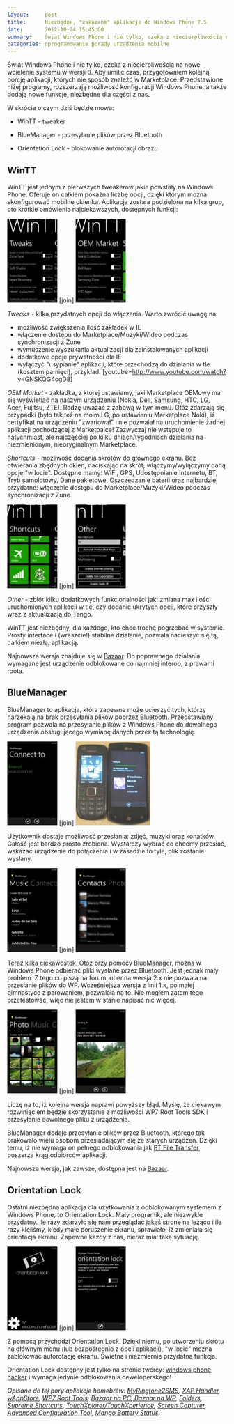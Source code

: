 ```yaml
---
layout:     post
title:      Niezbędne, "zakazane" aplikacje do Windows Phone 7.5
date:       2012-10-24 15:45:00
summary:    Świat Windows Phone i nie tylko, czeka z niecierpliwością na nowe wcielenie systemu w wersji 8.  Aby umilić czas, przygotowałem kolejną porcję aplikacji, których nie sposób znaleźć w Marketplace. Przedstawione niżej programy, rozszerzają możliwość konfiguracji Windows Phone, a także dodają nowe funkcje, niezbędne dla części z nas.W skrócie o czym dziś będzie mowa — WinTT - tweakerBlueManager - przes...
categories: oprogramowanie porady urządzenia mobilne
---
```




Świat Windows Phone i nie tylko, czeka z niecierpliwością na nowe wcielenie systemu w wersji 8.  Aby umilić czas, przygotowałem kolejną porcję aplikacji, których nie sposób znaleźć w Marketplace. Przedstawione niżej programy, rozszerzają możliwość konfiguracji Windows Phone, a także dodają nowe funkcje, niezbędne dla części z nas.

W skrócie o czym dziś będzie mowa:

  * WinTT - tweaker


  * BlueManager - przesyłanie plików przez Bluetooth


  * Orientation Lock - blokowanie autorotacji obrazu




## WinTT

WinTT jest jednym z pierwszych tweakerów jakie powstały na Windows Phone. Oferuje on całkiem pokaźna liczbę opcji, dzięki którym można skonfigurować mobilne okienka. Aplikacja została podzielona na kilka grup, oto krótkie omówienia najciekawszych, dostępnych funkcji:


![desk](https://raw.githubusercontent.com/djfoxer/djfoxer.github.io/master/_img/2012-10-24-_119_/g_-_288x192_-_-_36924x20121023230135_0.jpg)
[join]
![desk](https://raw.githubusercontent.com/djfoxer/djfoxer.github.io/master/_img/2012-10-24-_119_/g_-_288x192_-_-_36924x20121023230140_0.jpg)


 *Tweaks*  - kilka przydatnych opcji do włączenia. Warto zwrócić uwagę na:
- możliwość zwiększenia ilość zakładek w IE
- włączenie dostępu do Marketplace/Muzyki/Wideo podczas synchronizacji z Zune
- wymuszenie wyszukania aktualizacji dla zainstalowanych aplikacji
- dodatkowe opcje prywatności dla IE
- wyłączyć "usypianie" aplikacji, które przechodzą do działania w tle (kosztem pamięci), przykład:
[youtube=http://www.youtube.com/watch?v=GNSKQG4cgD8]




 *OEM Market*  - zakładka, z której ustawiamy, jaki Marketplace OEMowy ma się wyświetlać na naszym urządzeniu (Nokia, Dell, Samsung, HTC, LG, Acer, Fujitsu, ZTE). Radzę uważać z zabawą w tym menu. Otóż zdarzają się przypadki (było tak też na moim LG, po ustawieniu Marketplace Noki), iż  certyfikat na urządzeniu "zwariował" i nie pozwalał na uruchomienie żadnej aplikacji pochodzącej z Marketpalce! Zazwyczaj nie wstępuje to natychmiast, ale najczęściej po kilku dniach/tygodniach działania na niezmienionym, nieoryginalnym Marketplace.

 *Shortcuts*  - możliwość dodania skrótów do głównego ekranu. Bez otwierania zbędnych okien, naciskając na skrót, włączymy/wyłączymy daną opcję "w locie". Dostępne mamy: WiFi, GPS, Udostępnianie Internetu, BT, Tryb samolotowy, Dane pakietowe, Oszczędzanie baterii oraz najbardziej przydatne: włączenie dostępu do Marketplace/Muzyki/Wideo podczas synchronizacji z Zune.


![desk](https://raw.githubusercontent.com/djfoxer/djfoxer.github.io/master/_img/2012-10-24-_119_/g_-_288x192_-_-_36924x20121023230145_0.jpg)
[join]
![desk](https://raw.githubusercontent.com/djfoxer/djfoxer.github.io/master/_img/2012-10-24-_119_/g_-_288x192_-_-_36924x20121023230151_0.jpg)


 *Other*  - zbiór kilku dodatkowych funkcjonalności jak: zmiana max ilość uruchomionych aplikacji w tle, czy dodanie ukrytych opcji, które przyszły wraz z aktualizacją do Tango.

WinTT jest niezbędny, dla każdego, kto chce trochę pogrzebać w systemie. Prosty interface i (wreszcie!) stabilne działanie, pozwala nacieszyć się tą, całkiem niezłą, aplikacją.

Najnowsza wersja znajduje się w [Bazaar](http://wp-bazaar.com/Bazaar/Default.aspx). Do poprawnego działania wymagane jest urządzenie odblokowane co najmniej interop, z prawami roota.






## BlueManager


BlueManager to aplikacja, która zapewne może ucieszyć tych, którzy narzekają na brak przesyłania plików poprzez Bluetooth. Przedstawiany program pozwala na przesyłanie plików z Windows Phone do dowolnego urządzenia obsługującego wymianę danych przez tą technologię. 


![desk](https://raw.githubusercontent.com/djfoxer/djfoxer.github.io/master/_img/2012-10-24-_119_/g_-_288x192_-_-_36924x20121023230102_0.jpg)
[join]
![desk](https://raw.githubusercontent.com/djfoxer/djfoxer.github.io/master/_img/2012-10-24-_119_/g_-_288x192_-_-_36924x20121023230004_0.jpg)


Użytkownik dostaje możliwość przesłania: zdjęć, muzyki oraz konatków. Całość jest bardzo prosto zrobiona. Wystarczy wybrać co chcemy przesłać, wskazać urządzenie do połączenia i w zasadzie to tyle, plik zostanie wysłany.


![desk](https://raw.githubusercontent.com/djfoxer/djfoxer.github.io/master/_img/2012-10-24-_119_/g_-_288x192_-_-_36924x20121023230019_0.jpg)
[join]
![desk](https://raw.githubusercontent.com/djfoxer/djfoxer.github.io/master/_img/2012-10-24-_119_/g_-_288x192_-_-_36924x20121023230052_0.jpg)


Teraz kilka ciekawostek. Otóż przy pomocy BlueManager, można w Windows Phone odbierać pliki wysłane przez Bluetooth. Jest jednak mały problem. Z tego co piszą na forum, obecna wersja 2.x nie pozwala na przesłanie plików do WP. Wcześniejsza wersja z linii 1.x, po małej gimnastyce z parowaniem, pozwalała na to. Nie mogłem zatem tego przetestować, więc nie jestem w stanie napisać nic więcej.


![desk](https://raw.githubusercontent.com/djfoxer/djfoxer.github.io/master/_img/2012-10-24-_119_/g_-_288x192_-_-_36924x20121023230013_0.jpg)
[join]
![desk](https://raw.githubusercontent.com/djfoxer/djfoxer.github.io/master/_img/2012-10-24-_119_/g_-_288x192_-_-_36924x20121023230110_0.jpg)


Liczę na to, iż kolejna wersja naprawi powyższy błąd. Myślę, że ciekawym rozwinięciem będzie skorzystanie z możliwości WP7 Root Tools SDK i przesyłanie dowolnego pliku z urządzenia.


BlueManager dodaje przesyłanie plików przez Bluetooth, którego tak brakowało wielu osobom przesiadającym się ze starych urządzeń. Dzięki temu, iż nie wymaga on pełnego odblokowania jak [BT File Transfer](http://forum.xda-developers.com/showthread.php?t=1513650), poszerza krąg odbiorców aplikacji. 

Najnowsza wersja, jak zawsze, dostępna jest na [Bazaar](http://wp-bazaar.com/Bazaar/Default.aspx).




## Orientation Lock


Ostatni niezbędna aplikacja dla  użytkowania z odblokowanym systemem z Windows Phone, to Orientation Lock. Mały programik, ale niezwykle przydatny. Ile razy zdarzyło się nam przeglądać jakąś stronę na leżąco i ile razy klęliśmy, kiedy małe poruszenie ekranu, sprawiało, iż zmieniała się orientacja ekranu. Zapewne każdy z nas, nieraz miał taką sytuację. 


![desk](https://raw.githubusercontent.com/djfoxer/djfoxer.github.io/master/_img/2012-10-24-_119_/g_-_288x192_-_-_36924x20121023230119_0.jpg)
[join]
![desk](https://raw.githubusercontent.com/djfoxer/djfoxer.github.io/master/_img/2012-10-24-_119_/g_-_288x192_-_-_36924x20121023230125_0.jpg)


Z pomocą przychodzi Orientation Lock. Dzięki niemu, po utworzeniu skrótu na głównym menu (lub bezpośrednio z opcji aplikacji), "w locie" można zablokować autorotację ekranu. Świetna i niezmiernie przydatna funkcja.

Orientation Lock dostępny jest tylko na stronie twórcy: [windows phone hacker](http://windowsphonehacker.com/articles/orientation_lock_release-02-06-12) i wymaga jedynie odblokowania deweloperskego!





 *Opisane do tej pory apliakcje homebrew: [MyRingtone2SMS](http://www.dobreprogramy.pl/djfoxer/MyRingtoneSMS--kolejne-szlify,33537.html), [XAP Handler](http://www.dobreprogramy.pl/djfoxer/XAP-Handler-instalacja-homebrew-z-urzadzenia,31333.html), [wAppStore](http://www.dobreprogramy.pl/djfoxer/Co-wAppStore-cos-wiecej-niz-Marketplace-dla-Windows-Phone,31311.html), [WP7 Root Tools](http://www.dobreprogramy.pl/djfoxer/Rootowanie-w-Windows-Phone-dla-wszystkich,31248.html), [Bazaar na PC](http://www.dobreprogramy.pl/djfoxer/Bazaar-alternatywny-Windows-Phone-Marketplace-z-PC,30433.html),[ Bazaar na WP](http://www.dobreprogramy.pl/djfoxer/WP-zle-aplikacje,29541.html), [Folders](http://www.dobreprogramy.pl/djfoxer/WP-zle-aplikacje-czesc,29830.html), [Supreme Shortcuts](http://www.dobreprogramy.pl/djfoxer/WP-zle-aplikacje-czesc,29830.html), [TouchXplorer/TouchXperience](http://www.dobreprogramy.pl/djfoxer/WP-zle-aplikacje-czesc,29830.html), [Screen Capturer](http://www.dobreprogramy.pl/djfoxer/WP-zle-aplikacje,29541.html), [Advanced Configuration Tool](http://www.dobreprogramy.pl/djfoxer/WP-zle-aplikacje,29541.html), [Mango Battery Status](http://www.dobreprogramy.pl/djfoxer/WP-zle-aplikacje,29541.html).* 